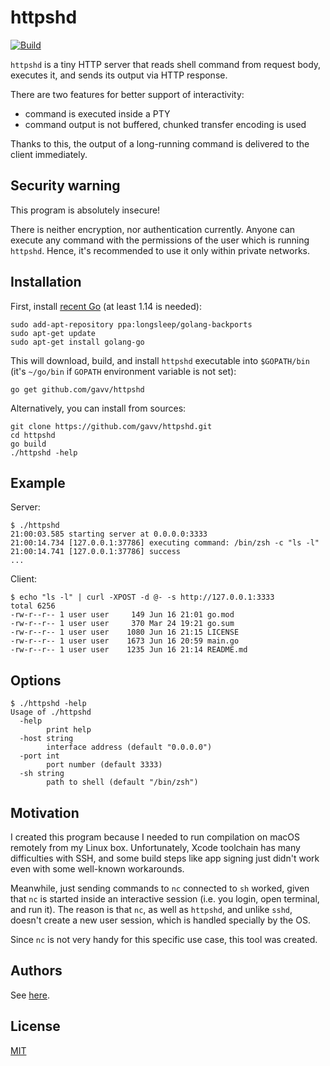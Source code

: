 # httpshd

[![Build](https://github.com/gavv/httpshd/workflows/build/badge.svg)](https://github.com/gavv/httpshd/actions)

`httpshd` is a tiny HTTP server that reads shell command from request body, executes it, and sends its output via HTTP response.

There are two features for better support of interactivity:

* command is executed inside a PTY
* command output is not buffered, chunked transfer encoding is used

Thanks to this, the output of a long-running command is delivered to the client immediately.

## Security warning

This program is absolutely insecure!

There is neither encryption, nor authentication currently. Anyone can execute any command with the permissions of the user which is running `httpshd`. Hence, it's recommended to use it only within private networks.

## Installation

First, install [recent Go](https://github.com/golang/go/wiki/Ubuntu) (at least 1.14 is needed):

```
sudo add-apt-repository ppa:longsleep/golang-backports
sudo apt-get update
sudo apt-get install golang-go
```

This will download, build, and install `httpshd` executable into `$GOPATH/bin` (it's `~/go/bin` if `GOPATH` environment variable is not set):

```
go get github.com/gavv/httpshd
```

Alternatively, you can install from sources:

```
git clone https://github.com/gavv/httpshd.git
cd httpshd
go build
./httpshd -help
```

## Example

Server:

```
$ ./httpshd
21:00:03.585 starting server at 0.0.0.0:3333
21:00:14.734 [127.0.0.1:37786] executing command: /bin/zsh -c "ls -l"
21:00:14.741 [127.0.0.1:37786] success
...
```

Client:

```
$ echo "ls -l" | curl -XPOST -d @- -s http://127.0.0.1:3333
total 6256
-rw-r--r-- 1 user user     149 Jun 16 21:01 go.mod
-rw-r--r-- 1 user user     370 Mar 24 19:21 go.sum
-rw-r--r-- 1 user user    1080 Jun 16 21:15 LICENSE
-rw-r--r-- 1 user user    1673 Jun 16 20:59 main.go
-rw-r--r-- 1 user user    1235 Jun 16 21:14 README.md
```

## Options

```
$ ./httpshd -help
Usage of ./httpshd
  -help
    	print help
  -host string
    	interface address (default "0.0.0.0")
  -port int
    	port number (default 3333)
  -sh string
    	path to shell (default "/bin/zsh")
```

## Motivation

I created this program because I needed to run compilation on macOS remotely from my Linux box. Unfortunately, Xcode toolchain has many difficulties with SSH, and some build steps like app signing just didn't work even with some well-known workarounds.

Meanwhile, just sending commands to `nc` connected to `sh` worked, given that `nc` is started inside an interaсtive session (i.e. you login, open terminal, and run it). The reason is that `nc`, as well as `httpshd`, and unlike `sshd`, doesn't create a new user session, which is handled specially by the OS.

Since `nc` is not very handy for this specific use case, this tool was created.

## Authors

See [here](https://github.com/gavv/httpshd/graphs/contributors).

## License

[MIT](LICENSE)
